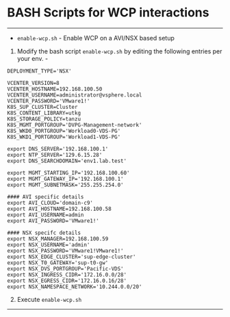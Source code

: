 # BASH Scripts for WCP interactions
---
* `enable-wcp.sh` - Enable WCP on a AVI/NSX based setup

1. Modify the bash script `enable-wcp.sh` by editing the following entries per your env. - 
```
DEPLOYMENT_TYPE='NSX'

VCENTER_VERSION=8
VCENTER_HOSTNAME=192.168.100.50
VCENTER_USERNAME=administrator@vsphere.local
VCENTER_PASSWORD='VMware1!'
K8S_SUP_CLUSTER=Cluster
K8S_CONTENT_LIBRARY=utkg
K8S_STORAGE_POLICY=tanzu
K8S_MGMT_PORTGROUP='DVPG-Management-network'
K8S_WKD0_PORTGROUP='Workload0-VDS-PG'
K8S_WKD1_PORTGROUP='Workload1-VDS-PG'

export DNS_SERVER='192.168.100.1'
export NTP_SERVER='129.6.15.28'
export DNS_SEARCHDOMAIN='env1.lab.test'

export MGMT_STARTING_IP='192.168.100.60'
export MGMT_GATEWAY_IP='192.168.100.1'
export MGMT_SUBNETMASK='255.255.254.0'

#### AVI specific details
export AVI_CLOUD='domain-c9'
export AVI_HOSTNAME=192.168.100.58
export AVI_USERNAME=admin
export AVI_PASSWORD='VMware1!'

#### NSX specifc details
export NSX_MANAGER=192.168.100.59
export NSX_USERNAME='admin'
export NSX_PASSWORD='VMware1!VMware1!'
export NSX_EDGE_CLUSTER='sup-edge-cluster'
export NSX_T0_GATEWAY='sup-t0-gw'
export NSX_DVS_PORTGROUP='Pacific-VDS'
export NSX_INGRESS_CIDR='172.16.0.0/28'
export NSX_EGRESS_CIDR='172.16.0.16/28'
export NSX_NAMESPACE_NETWORK='10.244.0.0/20'
```

2. Execute `enable-wcp.sh`
---
